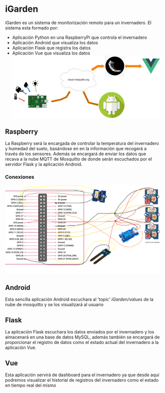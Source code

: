 # iGarden

iGarden es un sistema de monitorización remoto para un invernadero.
El sistema esta formado por:

 - Aplicación Python en una RaspberryPi que controla el invernadero
 - Aplicación Android que visualiza los datos
 - Aplicación Flask que registra los datos
 - Aplicación Vue que visualiza los datos
 ![enter image description here](https://github.com/javiermdg998/iGarden/blob/main/diagramas/diagrama.png?raw=true)
 ## Raspberry
 La Raspberry será la encargada de controlar la temperatura del invernadero y humedad del suelo, basándose en en la información que recogerá a través de los sensores.
 Además se encargará de enviar los datos que recava a la nube MQTT de Mosquitto de donde serán escuchados por el servidor Flask y la aplicación Android.
### Conexiones
![enter image description here](https://github.com/javiermdg998/iGarden/blob/main/diagramas/conexiones.png?raw=true) 


 
 ## Android
 Esta sencilla aplicación Android escuchara al 'topic' *iGarden/values* de la nube de mosquitto y se los visualizará al usuario
 
## Flask
La aplicación Flask escuchara los datos enviados por el invernadero y los almacenará en una base de datos MySQL, además también se encargará de proporcionar el registro de datos como el estado actual del invernadero a la aplicación Vue.

## Vue
Esta aplicación servirá de dashboard para el invernadero ya que desde aquí podremos visualizar el historial de registros del invernadero como el estado en tiempo real del mismo

